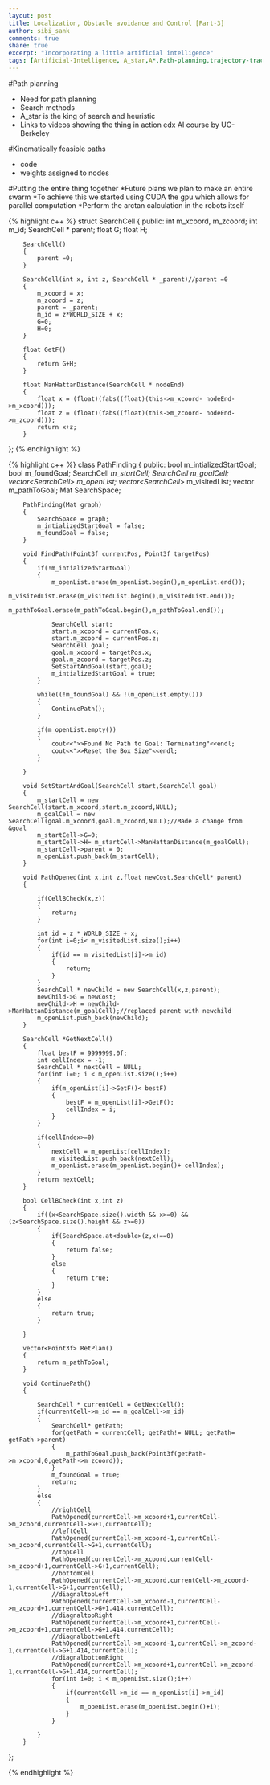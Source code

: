 ```yaml
---
layout: post
title: Localization, Obstacle avoidance and Control [Part-3]
author: sibi_sank
comments: true
share: true
excerpt: "Incorporating a little artificial intelligence"
tags: [Artificial-Intelligence, A_star,A*,Path-planning,trajectory-tracking]
---
```


#Path planning
* Need for path planning
* Search methods
* A_star is the king of search and heuristic
* Links to videos showing the thing in action edx AI course by UC-Berkeley

#Kinematically feasible paths
* code
* weights assigned to nodes

#Putting the entire thing together
*Future plans we plan to make an entire swarm
*To achieve this we started using CUDA the gpu which allows for parallel computation
*Perform the arctan calculation in the robots itself


{% highlight c++ %}
struct SearchCell
{
    public:
        int m_xcoord, m_zcoord;
        int m_id;
        SearchCell * parent;
        float G;
        float H;

        SearchCell()
        {
            parent =0;
        }

        SearchCell(int x, int z, SearchCell * _parent)//parent =0
        {
            m_xcoord = x;
            m_zcoord = z;
            parent = _parent;
            m_id = z*WORLD_SIZE + x;
            G=0;
            H=0;
        }

        float GetF()
        {
            return G+H;
        }

        float ManHattanDistance(SearchCell * nodeEnd)
        {
            float x = (float)(fabs((float)(this->m_xcoord- nodeEnd->m_xcoord)));
            float z = (float)(fabs((float)(this->m_zcoord- nodeEnd->m_zcoord)));
            return x+z;
        }
};
{% endhighlight %}


{% highlight c++ %}
class PathFinding
{
    public:
        bool m_intializedStartGoal;
        bool m_foundGoal;
        SearchCell *m_startCell;
        SearchCell *m_goalCell;
        vector<SearchCell*> m_openList;
        vector<SearchCell*> m_visitedList;
        vector<Point3f> m_pathToGoal;
        Mat SearchSpace;


        PathFinding(Mat graph)
        {
            SearchSpace = graph;
            m_intializedStartGoal = false;
            m_foundGoal = false;
        }

        void FindPath(Point3f currentPos, Point3f targetPos)
        {
            if(!m_intializedStartGoal)
            {
                m_openList.erase(m_openList.begin(),m_openList.end());
                m_visitedList.erase(m_visitedList.begin(),m_visitedList.end());
                m_pathToGoal.erase(m_pathToGoal.begin(),m_pathToGoal.end());

                SearchCell start;
                start.m_xcoord = currentPos.x;
                start.m_zcoord = currentPos.z;
                SearchCell goal;
                goal.m_xcoord = targetPos.x;
                goal.m_zcoord = targetPos.z;
                SetStartAndGoal(start,goal);
                m_intializedStartGoal = true;
            }

            while((!m_foundGoal) && !(m_openList.empty()))
            {
                ContinuePath();
            }

            if(m_openList.empty())
            {
                cout<<">>Found No Path to Goal: Terminating"<<endl;
                cout<<">>Reset the Box Size"<<endl;
            }

        }

        void SetStartAndGoal(SearchCell start,SearchCell goal)
        {
            m_startCell = new SearchCell(start.m_xcoord,start.m_zcoord,NULL);
            m_goalCell = new SearchCell(goal.m_xcoord,goal.m_zcoord,NULL);//Made a change from &goal
            m_startCell->G=0;
            m_startCell->H= m_startCell->ManHattanDistance(m_goalCell);
            m_startCell->parent = 0;
            m_openList.push_back(m_startCell);
        }

        void PathOpened(int x,int z,float newCost,SearchCell* parent)
        {

            if(CellBCheck(x,z))
            {
                return;
            }

            int id = z * WORLD_SIZE + x;
            for(int i=0;i< m_visitedList.size();i++)
            {
                if(id == m_visitedList[i]->m_id)
                {
                    return;
                }
            }
            SearchCell * newChild = new SearchCell(x,z,parent);
            newChild->G = newCost;
            newChild->H = newChild->ManHattanDistance(m_goalCell);//replaced parent with newchild
            m_openList.push_back(newChild);
        }

        SearchCell *GetNextCell()
        {
            float bestF = 9999999.0f;
            int cellIndex = -1;
            SearchCell * nextCell = NULL;
            for(int i=0; i < m_openList.size();i++)
            {
                if(m_openList[i]->GetF()< bestF)
                {
                    bestF = m_openList[i]->GetF();
                    cellIndex = i;
                }
            }

            if(cellIndex>=0)
            {
                nextCell = m_openList[cellIndex];
                m_visitedList.push_back(nextCell);
                m_openList.erase(m_openList.begin()+ cellIndex);
            }
            return nextCell;
        }

        bool CellBCheck(int x,int z)
        {
            if((x<SearchSpace.size().width && x>=0) && (z<SearchSpace.size().height && z>=0))
            {
                if(SearchSpace.at<double>(z,x)==0)
                {
                    return false;
                }
                else
                {
                    return true;
                }
            }
            else
            {
                return true;
            }

        }

        vector<Point3f> RetPlan()
        {
            return m_pathToGoal;
        }

        void ContinuePath()
        {

            SearchCell * currentCell = GetNextCell();
            if(currentCell->m_id == m_goalCell->m_id)
            {
                SearchCell* getPath;
                for(getPath = currentCell; getPath!= NULL; getPath= getPath->parent)
                {
                    m_pathToGoal.push_back(Point3f(getPath->m_xcoord,0,getPath->m_zcoord));
                }
                m_foundGoal = true;
                return;
            }
            else
            {
                //rightCell
                PathOpened(currentCell->m_xcoord+1,currentCell->m_zcoord,currentCell->G+1,currentCell);
                //leftCell
                PathOpened(currentCell->m_xcoord-1,currentCell->m_zcoord,currentCell->G+1,currentCell);
                //topCell
                PathOpened(currentCell->m_xcoord,currentCell->m_zcoord+1,currentCell->G+1,currentCell);
                //bottomCell
                PathOpened(currentCell->m_xcoord,currentCell->m_zcoord-1,currentCell->G+1,currentCell);
                //diagnaltopLeft
                PathOpened(currentCell->m_xcoord-1,currentCell->m_zcoord+1,currentCell->G+1.414,currentCell);
                //diagnaltopRight
                PathOpened(currentCell->m_xcoord+1,currentCell->m_zcoord+1,currentCell->G+1.414,currentCell);
                //diagnalbottomLeft
                PathOpened(currentCell->m_xcoord-1,currentCell->m_zcoord-1,currentCell->G+1.414,currentCell);
                //diagnalbottomRight
                PathOpened(currentCell->m_xcoord+1,currentCell->m_zcoord-1,currentCell->G+1.414,currentCell);
                for(int i=0; i < m_openList.size();i++)
                {
                    if(currentCell->m_id == m_openList[i]->m_id)
                    {
                        m_openList.erase(m_openList.begin()+i);
                    }
                }

            }
        }
};

{% endhighlight %}
